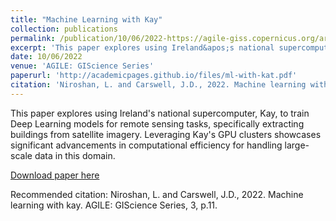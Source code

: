 ```yaml
---
title: "Machine Learning with Kay"
collection: publications
permalink: /publication/10/06/2022-https://agile-giss.copernicus.org/articles/3/11/2022/
excerpt: 'This paper explores using Ireland&apos;s national supercomputer, Kay, to train Deep Learning models for remote sensing tasks, specifically extracting buildings from satellite imagery. Leveraging Kay&apos;s GPU clusters showcases significant advancements in computational efficiency for handling large-scale data in this domain.'
date: 10/06/2022
venue: 'AGILE: GIScience Series'
paperurl: 'http://academicpages.github.io/files/ml-with-kat.pdf'
citation: 'Niroshan, L. and Carswell, J.D., 2022. Machine learning with kay. AGILE: GIScience Series, 3, p.11.'
---
```

This paper explores using Ireland&apos;s national supercomputer, Kay, to train Deep Learning models for remote sensing tasks, specifically extracting buildings from satellite imagery. Leveraging Kay&apos;s GPU clusters showcases significant advancements in computational efficiency for handling large-scale data in this domain.

[Download paper here](http://academicpages.github.io/files/ml-with-kat.pdf)

Recommended citation: Niroshan, L. and Carswell, J.D., 2022. Machine learning with kay. AGILE: GIScience Series, 3, p.11.
